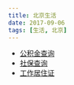 ```yaml
---
title: 北京生活
date: 2017-09-06
tags: [生活, 北京]
---
```



- [公积金查询](http://www.bjgjj.gov.cn/ywxtgn/201606/t20160623_3924.html)
- [社保查询](http://www.bjrbj.gov.cn/csibiz/indinfo/login.jsp)
- [工作居住证](http://www.bjrbj.gov.cn/bsfw/zxbs/201507/t20150714_51306.html)
